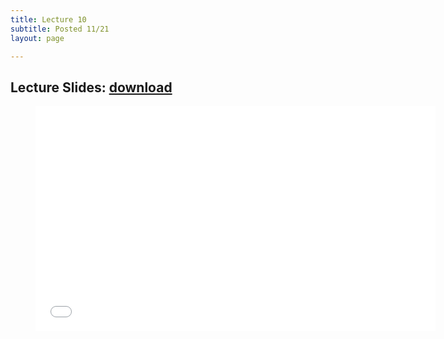 ```yaml
---
title: Lecture 10
subtitle: Posted 11/21
layout: page

---
```


## Lecture Slides: [download](../ShortMachinery.pdf)

<figure class="image is-16by9">
    <iframe class="has-ratio" frameborder="0" scrolling="yes" width="640" height="360"
        src="../ShortMachinery.pdf">
    </iframe>
</figure>
